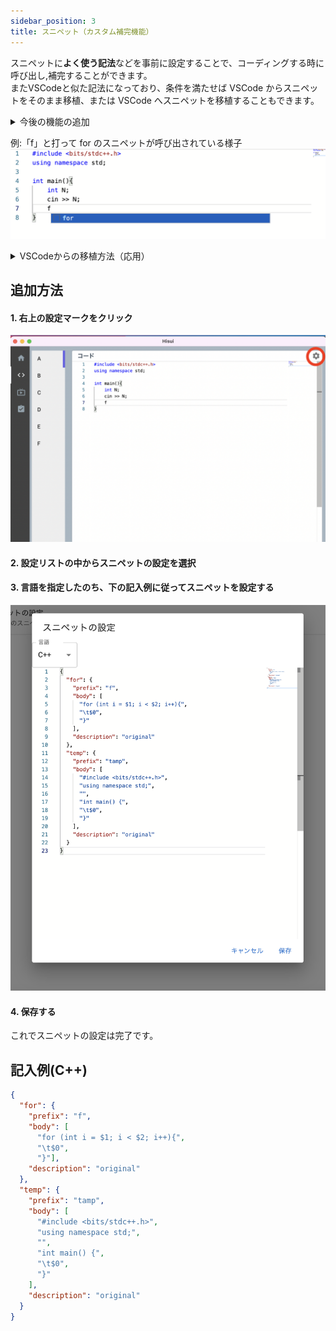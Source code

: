 ```yaml
---
sidebar_position: 3
title: スニペット（カスタム補完機能）
---
```


スニペットに**よく使う記法**などを事前に設定することで、コーディングする時に呼び出し,補完することができます。  
またVSCodeと似た記法になっており、条件を満たせば VSCode からスニペットをそのまま移植、または VSCode へスニペットを移植することもできます。

<details>
  <summary>今後の機能の追加</summary>
  今後 VSCode と全く同じ記法が使えるようにする予定です。
  <br />
  また、簡単に設定できるようなツールも提供予定です<br/>
  言語のエラー表示などにも対応予定です
</details>

例:「f」と打って for のスニペットが呼び出されている様子
![img](./assets/snippet/snippet1.png)

<details>
  <summary>VSCodeからの移植方法（応用）</summary>
  VSCodeのスニペットは"JSON with Comments"という記法で書かれています。これはJSONにコメント等を追加したものです。
  コメントを削除することで、JSONの記法となり、Hisuiにスニペットを移植することができます。
</details>

## 追加方法

#### 1. 右上の設定マークをクリック

![img](./assets/snippet/snippet2.png)

#### 2. 設定リストの中からスニペットの設定を選択

#### 3. 言語を指定したのち、下の記入例に従ってスニペットを設定する

![img](./assets/snippet/snippet3.png)

#### 4. 保存する

これでスニペットの設定は完了です。

## 記入例(C++)

<!-- prettier-ignore -->
```json
{
  "for": {
    "prefix": "f",
    "body": [
      "for (int i = $1; i < $2; i++){",
      "\t$0",
      "}"],
    "description": "original"
  },
  "temp": {
    "prefix": "tamp",
    "body": [
      "#include <bits/stdc++.h>",
      "using namespace std;",
      "",
      "int main() {",
      "\t$0",
      "}"
    ],
    "description": "original"
  }
}
```
